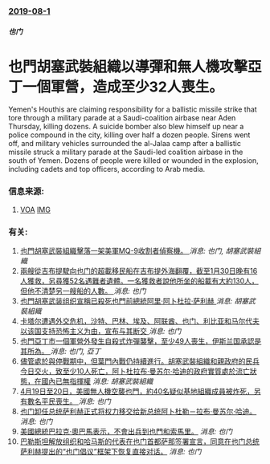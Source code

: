 ### [2019-08-1](/news/2019/08/1/index.md)

##### 也门
# 也門胡塞武裝組織以導彈和無人機攻擊亞丁一個軍營，造成至少32人喪生。 

Yemen's Houthis are claiming responsibility for a ballistic missile strike that tore through a military parade at a Saudi-coalition airbase near Aden Thursday, killing dozens. A suicide bomber also blew himself up near a police compound in the city, killing over half a dozen people. Sirens went off, and military vehicles surrounded the al-Jalaa camp after a ballistic missile struck a military parade at the Saudi-led coalition airbase in the south of Yemen. Dozens of people were killed or wounded in the explosion, including cadets and top officers, according to Arab media.


### 信息来源:

1. [VOA](https://www.voanews.com/middle-east/houthi-attack-military-parade-yemen-kills-dozens) [IMG](https://media.voltron.voanews.com/Drupal/01live-166/2019-08/reuters_yeman_saudi_attack_01Aug19.jpg)

### 有关:

1. [也門胡塞武裝組織擊落一架美軍MQ-9收割者偵察機。 ](/zh/news/2019/08/20/也門胡塞武裝組織擊落一架美軍MQ-9收割者偵察機.md) _消息: 也门, 胡塞武裝組織_
2. [兩艘從吉布提駛向也门的超載移民船在吉布提外海翻覆，截至1月30日晚有16人獲救，另尋獲52名遇難者遺體。一名獲救者說他所坐的船載有大約130人，但他不清楚另一艘船的人數。 ](/zh/news/2019/01/29/兩艘從吉布提駛向也门的超載移民船在吉布提外海翻覆-截至1月30日晚有16人獲救-另尋獲52名遇難者遺體-一名獲救者說他所.md) _消息: 也门_
3. [也門胡塞武装组织宣稱已殺死也門前總統阿里·阿卜杜拉·萨利赫 ](/zh/news/2017/12/4/也門胡塞武装组织宣稱已殺死也門前總統阿里-阿卜杜拉-萨利赫.md) _消息: 胡塞武裝組織_
4. [卡塔尔遭遇外交危机，沙特、巴林、埃及、阿联酋、也门、利比亚和马尔代夫以该国支持恐怖主义为由，宣布与其断交 ](/zh/news/2017/06/5/卡塔尔遭遇外交危机-沙特-巴林-埃及-阿联酋-也门-利比亚和马尔代夫以该国支持恐怖主义为由-宣布与其断交.md) _消息: 也门_
5. [也門亞丁市一個軍營外發生自殺式炸彈襲擊，至少49人喪生，伊斯兰国承認是其所為。 ](/zh/news/2016/12/18/也門亞丁市一個軍營外發生自殺式炸彈襲擊-至少49人喪生-伊斯兰国承認是其所為.md) _消息: 也门, 亞丁_
6. [儘管處於與停戰期中，但葉門內戰仍持續進行。胡塞武裝組織和親政府的民兵今日交火，致至少10人死亡，阿卜杜拉布·曼苏尔·哈迪的政府實質處於流亡狀態，在國內已無指揮權](/zh/news/2015/05/15/儘管處於與停戰期中-但葉門內戰仍持續進行-胡塞武裝組織和親政府的民兵今日交火-致至少10人死亡-阿卜杜拉布-曼苏尔-哈迪.md) _消息: 胡塞武裝組織_
7. [ 4月19日至20日，美國無人機空襲也門，約40名疑似基地組織成員被炸死，另有數名平民喪生。 ](/zh/news/2014/04/19/4月19日至20日-美國無人機空襲也門-約40名疑似基地組織成員被炸死-另有數名平民喪生.md) _消息: 也门_
8. [ 也门卸任总统萨利赫正式将权力移交给新总统阿卜杜勒－拉布·曼苏尔·哈迪。](/zh/news/2012/02/27/也门卸任总统萨利赫正式将权力移交给新总统阿卜杜勒-拉布-曼苏尔-哈迪.md) _消息: 也门_
9. [ 美國總統巴拉克·奧巴馬表示，不會出兵到也門和索馬里。](/zh/news/2010/01/10/美國總統巴拉克-奧巴馬表示-不會出兵到也門和索馬里.md) _消息: 也门_
10. [巴勒斯坦解放组织和哈马斯的代表在也门首都萨那签署宣言，同意在也门总统萨利赫提出的“也门倡议”框架下恢复直接对话。](/zh/news/2008/03/23/巴勒斯坦解放组织和哈马斯的代表在也门首都萨那签署宣言-同意在也门总统萨利赫提出的-也门倡议-框架下恢复直接对话.md) _消息: 也门_
